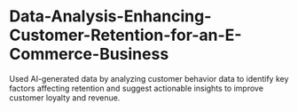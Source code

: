 # Data-Analysis-Enhancing-Customer-Retention-for-an-E-Commerce-Business
Used AI-generated data by analyzing customer behavior data to identify key factors affecting retention and suggest actionable insights to improve customer loyalty and revenue.
